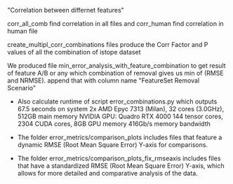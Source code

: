 "Correlation between differnet features"

corr_all_comb find correlation in all files and corr_human find correlation in human file

create_multipl_corr_combinations files produce the Corr Factor and P values of all the combination of istope dataset

We produced file min_error_analysis_with_feature_combination to get result of feature A/B or any which combination of removal gives us min of (RMSE and NRMSE). append that with column name "FeatureSet Removal Scenario" 

- Also calculate runtime of script error_combinations.py which outputs 67.5 seconds on system
2x AMD Epyc 7313 (Milan), 32 cores (3.0GHz), 512GB main memory
NVIDIA GPU: Quadro RTX 4000
144 tensor cores, 2304 CUDA cores, 8GB GPU memory
416Gb/s memory bandwidth

- The folder error_metrics/comparison_plots includes files that feature a dynamic RMSE (Root Mean Square Error) Y-axis for comparisons.
- The folder error_metrics/comparison_plots_fix_rmseaxis includes files that have a standardized RMSE (Root Mean Square Error) Y-axis, which allows for more detailed and comparative analysis of the data. 